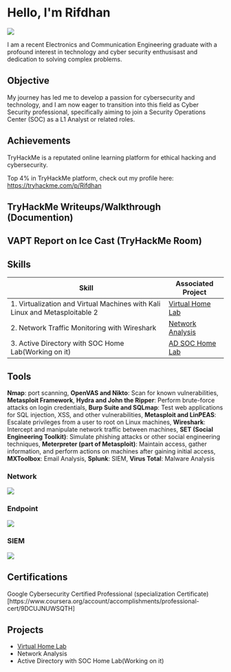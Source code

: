 # Hello, I'm Rifdhan 
<a href="linkedin.com/in/muhammedrifdhankp"><img src="https://img.shields.io/badge/-LinkedIn-0072b1?&style=for-the-badge&logo=linkedin&logoColor=white" /></a>

I am a recent Electronics and Communication Engineering graduate with a profound interest in technology and cyber security enthusisast and dedication to solving complex problems.

## Objective

My journey has led me to develop a passion for cybersecurity and technology, and I am now eager to transition into this field as Cyber Security professional, specifically aiming to join a Security Operations Center (SOC) as a L1 Analyst or related roles.

## Achievements

TryHackMe is a reputated online learning platform for ethical hacking and cybersecurity. 

Top 4% in TryHackMe platform, check out my profile here: https://tryhackme.com/p/Rifdhan

## TryHackMe Writeups/Walkthrough (Documention)

## VAPT Report on Ice Cast  (TryHackMe Room)

## Skills

| Skill                                                                       | Associated Project                              |
|-----------------------------------------------------------------------------|-------------------------------------------------|
|1. Virtualization and Virtual Machines with Kali Linux and Metasploitable 2  |<a href="https://github.com/R1fdh4n/Virtualization-and-Virtual-Machines">Virtual Home Lab</a>|
|2. Network Traffic Monitoring with Wireshark                                 |<a href="https://google.com">Network Analysis</a>   |
|3. Active Directory with SOC Home Lab(Working on it)                         |<a href="https://google.com">AD SOC Home Lab</a> |                                                                                                                            

## Tools

**Nmap**: port scanning, **OpenVAS and Nikto**: Scan for known vulnerabilities, **Metasploit Framework**, **Hydra and John the Ripper**: Perform brute-force attacks on login credentials, **Burp Suite and SQLmap**: Test web applications for SQL injection, XSS, and other vulnerabilities,  **Metasploit and LinPEAS**: Escalate privileges from a user to root on Linux machines, **Wireshark**: Intercept and manipulate network traffic between machines, **SET (Social Engineering Toolkit)**: Simulate phishing attacks or other social engineering techniques, **Meterpreter (part of Metasploit)**: Maintain access, gather information, and perform actions on machines after gaining initial access, **MXToolbox**: Email Analysis, **Splunk**: SIEM, **Virus Total**: Malware Analysis


### Network
<div>
    <img src="https://img.shields.io/badge/-Wireshark-1679A7?&style=for-the-badge&logo=Wireshark&logoColor=white" />

</div>

### Endpoint
<div>
    <img src="https://img.shields.io/badge/-Microsoft_Defender_for_Endpoint-00A4EF?&style=for-the-badge&logo=Microsoft&logoColor=white" />
   
</div>

### SIEM
<div>
    <img src="https://img.shields.io/badge/-Splunk-000000?&style=for-the-badge&logo=Splunk&logoColor=white" />
   
</div>

## Certifications

<div>
Google Cybersecurity Certified Professional (specialization Certificate) [https://www.coursera.org/account/accomplishments/professional-cert/9DCUJNUWSQTH]
    


</div>

## Projects
- <a href="https://github.com/R1fdh4n/Virtualization-and-Virtual-Machines">Virtual Home Lab</a>
- Network Analysis
- Active Directory with SOC Home Lab(Working on it)
